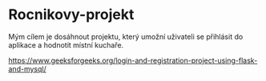 # Rocnikovy-projekt

Mým cílem je dosáhnout projektu, který umožní uživateli se přihlásit do aplikace a hodnotit místní kuchaře.


https://www.geeksforgeeks.org/login-and-registration-project-using-flask-and-mysql/
